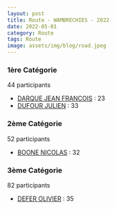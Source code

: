 ```yaml
---
layout: post
title: Route - WAMBRECHIES - 2022
date: 2022-05-01
category: Route
tags: Route
image: assets/img/blog/road.jpeg
---
```


### 1ère Catégorie
44 participants
- [DARQUE JEAN FRANCOIS](https://teamspecializedlille.github.io/coureurs/darquejeanfrancois) : 23
- [DUFOUR JULIEN](https://teamspecializedlille.github.io/coureurs/dufourjulien) : 33

### 2ème Catégorie
52 participants
- [BOONE NICOLAS](https://teamspecializedlille.github.io/coureurs/boonenicolas) : 32

### 3ème Catégorie
82 participants
- [DEFER OLIVIER](https://teamspecializedlille.github.io/coureurs/deferolivier) : 35
